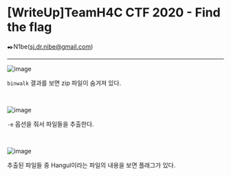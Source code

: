 # [WriteUp]TeamH4C CTF 2020 - Find the flag

:black_nib:N1be(sj.dr.nibe@gmail.com)

---

![image](https://user-images.githubusercontent.com/59759771/95631152-270a9100-0abe-11eb-967b-8b129f433546.png)

`binwalk` 결과를 보면 zip 파일이 숨겨져 있다.

<br>

![image](https://user-images.githubusercontent.com/59759771/95631298-6e911d00-0abe-11eb-9647-b093c23fa8e5.png)

`-e` 옵션을 줘서 파일들을 추출한다.

<br>

![image](https://user-images.githubusercontent.com/59759771/95631418-a304d900-0abe-11eb-84a8-b8f8a17a7d26.png)

추출된 파일들 중 Hangul이라는 파일의 내용을 보면 플래그가 있다.